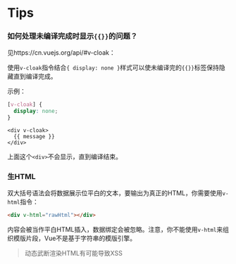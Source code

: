 # Tips

### 如何处理未编译完成时显示`{{}}`的问题？

见https://cn.vuejs.org/api/#v-cloak：

使用`v-cloak`指令结合`{ display: none }`样式可以使未编译完的`{{}}`标签保持隐藏直到编译完成。

示例：

```css
[v-cloak] {
  display: none;
}
```

```
<div v-cloak>
  {{ message }}
</div>
```

上面这个`<div>`不会显示，直到编译结束。

### 生HTML

双大括号语法会将数据展示位平白的文本，要输出为真正的HTML，你需要使用`v-html`指令：

```html
<div v-html="rawHtml"></div>
```

内容会被当作平白HTML插入，数据绑定会被忽略。注意，你不能使用`v-html`来组织模版片段，Vue不是基于字符串的模版引擎。

> 动态武断渲染HTML有可能导致XSS


